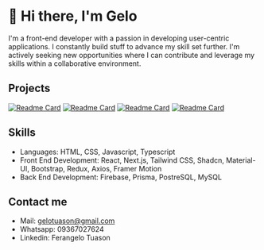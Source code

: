 # 👋 Hi there, I'm **Gelo**

I'm a front-end developer with a passion in developing user-centric applications. I constantly build stuff to advance my skill set further. I'm actively seeking new opportunities where I can contribute and leverage my skills within a collaborative environment.

## Projects

[![Readme Card](https://github-readme-stats.vercel.app/api/pin/?username=gelotuason&repo=ferangelo-tuason&theme=apprentice&show_owner=true)](https://github.com/gelotuason/ferangelo-tuason)
[![Readme Card](https://github-readme-stats.vercel.app/api/pin/?username=gelotuason&repo=employee-management-dashboard&theme=apprentice&show_owner=true)](https://github.com/gelotuason/employee-management-dashboard)
[![Readme Card](https://github-readme-stats.vercel.app/api/pin/?username=gelotuason&repo=blackjack-card-game&theme=apprentice&show_owner=true)](https://github.com/gelotuason/blackjack-card-game)
[![Readme Card](https://github-readme-stats.vercel.app/api/pin/?username=gelotuason&repo=Social_Media_App&theme=apprentice&show_owner=true)](https://github.com/gelotuason/Social_Media_App)

## Skills
- Languages: HTML, CSS, Javascript, Typescript
- Front End Development:  React, Next.js, Tailwind CSS, Shadcn, Material-UI, Bootstrap, Redux, Axios, Framer Motion
- Back End Development: Firebase, Prisma, PostreSQL, MySQL

## Contact me
- Mail: gelotuason@gmail.com
- Whatsapp: 09367027624
- Linkedin: Ferangelo Tuason

<!--
**gelotuason/gelotuason** is a ✨ _special_ ✨ repository because its `README.md` (this file) appears on your GitHub profile.

Here are some ideas to get you started:

- 🔭 I’m currently working on ...
- 🌱 I’m currently learning ...
- 👯 I’m looking to collaborate on ...
- 🤔 I’m looking for help with ...
- 💬 Ask me about ...
- 📫 How to reach me: ...
- 😄 Pronouns: ...
- ⚡ Fun fact: ...
-->
